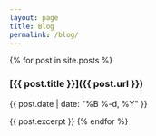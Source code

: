 ```yaml
---
layout: page
title: Blog
permalink: /blog/
---
```


{% for post in site.posts %}
### [{{ post.title }}]({{ post.url }})
{{ post.date | date: "%B %-d, %Y" }}

{{ post.excerpt }}
{% endfor %}
